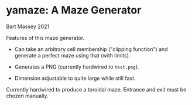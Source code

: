 # yamaze: A Maze Generator
Bart Massey 2021

Features of this maze generator.

* Can take an arbitrary cell membership ("clipping
  function") and generate a perfect maze using that (with
  limits).

* Generates a PNG (currently hardwired to `test.png`).

* Dimension adjustable to quite large while still fast.

Currently hardwired to produce a toroidal maze. Entrance
and exit must be chozen manually.
